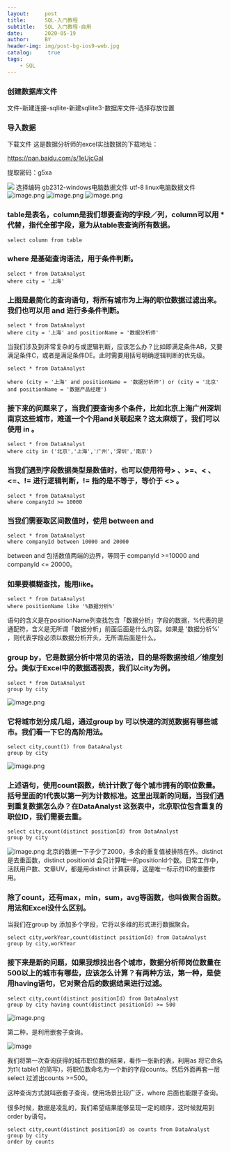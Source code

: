 ```yaml
---
layout:     post
title:      SQL-入门教程
subtitle:   SQL 入门教程-自用
date:       2020-05-19
author:     BY
header-img: img/post-bg-ios9-web.jpg
catalog: 	 true
tags:
    - SQL
---
```

### 创建数据库文件
文件-新建连接-sqllite-新建sqllite3-数据库文件-选择存放位置
### 导入数据
下载文件
这是数据分析师的excel实战数据的下载地址：

https://pan.baidu.com/s/1eUjcGaI

提取密码：g5xa

![](https://upload-images.jianshu.io/upload_images/15500891-9477d45a1c797271.png?imageMogr2/auto-orient/strip%7CimageView2/2/w/1240)
选择编码
gb2312-windows电脑数据文件
utf-8 linux电脑数据文件
![image.png](https://upload-images.jianshu.io/upload_images/15500891-18381028b0550186.png?imageMogr2/auto-orient/strip%7CimageView2/2/w/1240)
![image.png](https://upload-images.jianshu.io/upload_images/15500891-1e4dfaf953a55fc2.png?imageMogr2/auto-orient/strip%7CimageView2/2/w/1240)
![image.png](https://upload-images.jianshu.io/upload_images/15500891-75844065213089f4.png?imageMogr2/auto-orient/strip%7CimageView2/2/w/1240)

### table是表名，column是我们想要查询的字段／列，column可以用 * 代替，指代全部字段，意为从table表查询所有数据。
```
select column from table
```
### where 是基础查询语法，用于条件判断。
```
select * from DataAnalyst
where city = '上海'
```
### 上图是最简化的查询语句，将所有城市为上海的职位数据过滤出来。我们也可以用 and 进行多条件判断。
```
select * from DataAnalyst
where city = '上海' and positionName = '数据分析师'
```

当我们涉及到非常复杂的与或逻辑判断，应该怎么办？比如即满足条件AB，又要满足条件C，或者是满足条件DE。此时需要用括号明确逻辑判断的优先级。


```
select * from DataAnalyst

where (city = '上海' and positionName = '数据分析师') or (city = '北京' and positionName = '数据产品经理')
```

### 接下来的问题来了，当我们要查询多个条件，比如北京上海广州深圳南京这些城市，难道一个个用and关联起来？这太麻烦了，我们可以使用 in 。

```
select * from DataAnalyst
where city in ('北京','上海','广州','深圳','南京')
```

### 当我们遇到字段数据类型是数值时，也可以使用符号> 、>=、< 、<=、!= 进行逻辑判断，!= 指的是不等于，等价于 <> 。


```
select * from DataAnalyst
where companyId >= 10000
```

### 当我们需要取区间数值时，使用 between and


```
select * from DataAnalyst
where companyId between 10000 and 20000
```

between and 包括数值两端的边界，等同于 companyId >=10000 and companyId <= 20000。



### 如果要模糊查找，能用like。
```
select * from DataAnalyst
where positionName like '%数据分析%'
```
语句的含义是在positionName列查找包含「数据分析」字段的数据，%代表的是通配符，含义是无所谓「数据分析」前面后面是什么内容。如果是 '数据分析%' ，则代表字段必须以数据分析开头，无所谓后面是什么。

### group by，它是数据分析中常见的语法，目的是将数据按组／维度划分。类似于Excel中的数据透视表，我们以city为例。


```
select * from DataAnalyst
group by city
```
![image.png](https://upload-images.jianshu.io/upload_images/15500891-f5211522cf114a2a.png?imageMogr2/auto-orient/strip%7CimageView2/2/w/1240)


### 它将城市划分成几组，通过group by 可以快速的浏览数据有哪些城市。我们看一下它的高阶用法。


```
select city,count(1) from DataAnalyst
group by city
```
![image.png](https://upload-images.jianshu.io/upload_images/15500891-4b6f33ead3832b98.png?imageMogr2/auto-orient/strip%7CimageView2/2/w/1240)
### 上述语句，使用count函数，统计计数了每个城市拥有的职位数量。括号里面的1代表以第一列为计数标准。这里出现新的问题，当我们遇到重复数据怎么办？在DataAnalyst 这张表中，北京职位包含重复的职位ID，我们需要去重。


```
select city,count(distinct positionId) from DataAnalyst
group by city
```
![image.png](https://upload-images.jianshu.io/upload_images/15500891-557d1ffbae282827.png?imageMogr2/auto-orient/strip%7CimageView2/2/w/1240)
北京的数据一下子少了2000，多余的重复值被排除在外。distinct 是去重函数，distinct positionId 会只计算唯一的positionId个数。日常工作中，活跃用户数、文章UV，都是用distinct 计算获得，这是唯一标示符ID的重要作用。
### 除了count，还有max，min，sum，avg等函数，也叫做聚合函数。用法和Excel没什么区别。



当我们在group by 添加多个字段，它将以多维的形式进行数据聚合。


```
select city,workYear,count(distinct positionId) from DataAnalyst
group by city,workYear
```

### 接下来是新的问题，如果我想找出各个城市，数据分析师岗位数量在500以上的城市有哪些，应该怎么计算？有两种方法，第一种，是使用having语句，它对聚合后的数据结果进行过滤。


```
select city,count(distinct positionId) from DataAnalyst
group by city having count(distinct positionId) >= 500
```
![image.png](https://upload-images.jianshu.io/upload_images/15500891-cf19ee6749a57169.png?imageMogr2/auto-orient/strip%7CimageView2/2/w/1240)

第二种，是利用嵌套子查询。

![image](https://upload-images.jianshu.io/upload_images/15500891-8e5a53f2a0f6f841.jpg?imageMogr2/auto-orient/strip%7CimageView2/2/w/1240)

我们将第一次查询获得的城市职位数的结果，看作一张新的表，利用as 将它命名为t1( table1 的简写)，将职位数命名为一个新的字段counts。然后外面再套一层select 过滤出counts >=500。

这种查询方式就叫嵌套子查询，使用场景比较广泛，where 后面也能跟子查询。

很多时候，数据是凌乱的，我们希望结果能够呈现一定的顺序，这时候就用到order by语句。
```
select city,count(distinct positionId) as counts from DataAnalyst
group by city
order by counts
```
